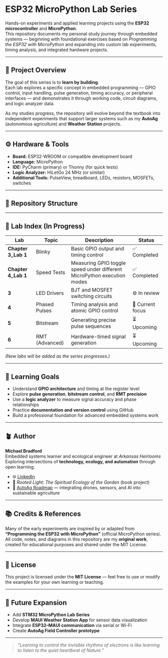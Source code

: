 # ESP32 MicroPython Lab Series

Hands-on experiments and applied learning projects using the **ESP32 microcontroller** and **MicroPython**.  
This repository documents my personal study journey through embedded systems — beginning with foundational exercises based on *Programming the ESP32 with MicroPython* and expanding into custom lab experiments, timing analysis, and integrated hardware projects.

---

## 🌱 Project Overview

The goal of this series is to **learn by building**.  
Each lab explores a specific concept in embedded programming — GPIO control, input handling, pulse generation, timing accuracy, or peripheral interfaces — and demonstrates it through working code, circuit diagrams, and logic analyzer data.

As my studies progress, the repository will evolve beyond the textbook into independent experiments that support larger systems such as my **AutoAg** (autonomous agriculture) and **Weather Station** projects.

---

## ⚙️ Hardware & Tools

- **Board:** ESP32-WROOM or compatible development board  
- **Language:** MicroPython  
- **IDE:** PyCharm (primary) or Thonny (for quick tests)  
- **Logic Analyzer:** HiLetGo 24 MHz (or similar)  
- **Additional Tools:** PulseView, breadboard, LEDs, resistors, MOSFETs, switches  

---

## 🧩 Repository Structure


---

## 🔬 Lab Index (In Progress)

| Lab | Topic | Description | Status |
|-----|-------|--------------|--------|
| **Chapter 3_Lab 1** | Blinky | Basic GPIO output and timing control | ✅ Completed |
| **Chapter 4_Lab 1** | Speed Tests |Measuring GPIO toggle speed under different MicroPython execution modes | ✅ Completed |
| **3** | LED Drivers | BJT and MOSFET switching circuits | ⚙️ In review |
| **4** | Phased Pulses | Timing analysis and atomic GPIO control | 🧠 Current focus |
| **5** | Bitstream | Generating precise pulse sequences | ⏳ Upcoming |
| **6** | RMT (Advanced) | Hardware-timed signal generation | ⏳ Upcoming |

*(New labs will be added as the series progresses.)*

---

## 🧠 Learning Goals

- Understand **GPIO architecture** and timing at the register level  
- Explore **pulse generation**, **bitstream control**, and **RMT precision**  
- Use a **logic analyzer** to measure signal accuracy and phase relationships  
- Practice **documentation and version control** using GitHub  
- Build a professional foundation for advanced embedded systems work  

---

## 🪴 Author

**Michael Bradford**  
Embedded systems learner and ecological engineer at *Arkansas Heirlooms*  
Exploring intersections of **technology, ecology, and automation** through open learning.  

- 🌐 [LinkedIn](#)  
- 📘 *Rooted Light: The Spiritual Ecology of the Garden* (book project)  
- 🚜 [AutoAg Roadmap](#) — integrating drones, sensors, and AI into sustainable agriculture  

---

## 📚 Credits & References

Many of the early experiments are inspired by or adapted from  
**“Programming the ESP32 with MicroPython”** (official MicroPython series).  
All code, notes, and diagrams in this repository are my **original work**, created for educational purposes and shared under the MIT License.

---

## 🧾 License

This project is licensed under the **MIT License** — feel free to use or modify the examples for your own learning or teaching.

---

## 🧭 Future Expansion

- Add **STM32 MicroPython Lab Series**  
- Develop **MAUI Weather Station App** for sensor data visualization  
- Integrate **ESP32–MAUI communication** via serial or Wi-Fi  
- Create **AutoAg Field Controller prototype**

---

> *“Learning to control the invisible rhythms of electrons is like learning to listen to the quiet heartbeat of Nature.”*
